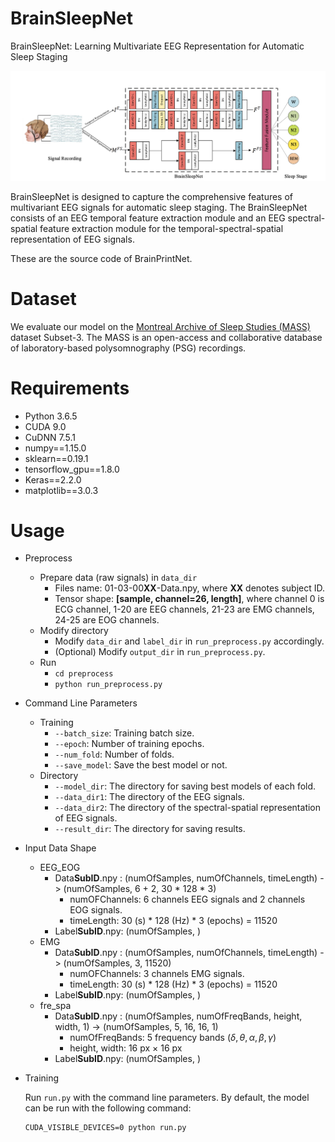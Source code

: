 # BrainSleepNet

BrainSleepNet: Learning Multivariate EEG Representation for Automatic Sleep Staging

![model](README.assets/model.png)

BrainSleepNet is designed to capture the comprehensive features of multivariant EEG signals for automatic sleep staging. The BrainSleepNet consists of an EEG temporal feature extraction module and an EEG spectral-spatial feature extraction module for the temporal-spectral-spatial representation of EEG signals.

These are the source code of BrainPrintNet.

# Dataset

 We evaluate our model on the [Montreal Archive of Sleep Studies (MASS) ](http://massdb.herokuapp.com/en/)dataset Subset-3. The MASS is an open-access and collaborative database of laboratory-based polysomnography (PSG) recordings.

# Requirements

- Python 3.6.5
- CUDA 9.0
- CuDNN 7.5.1
- numpy==1.15.0
- sklearn==0.19.1
- tensorflow_gpu==1.8.0
- Keras==2.2.0
- matplotlib==3.0.3

# Usage

- Preprocess

  - Prepare data (raw signals) in `data_dir`
    - Files name: 01-03-00**XX**-Data.npy, where **XX** denotes subject ID.
    - Tensor shape: **[sample, channel=26, length]**, where channel 0 is ECG channel, 1-20 are EEG channels, 21-23 are EMG channels, 24-25 are EOG channels.
  - Modify directory
    - Modify `data_dir` and `label_dir`  in `run_preprocess.py` accordingly.
    - (Optional) Modify `output_dir` in  `run_preprocess.py`.
  - Run
    - `cd preprocess`
    - `python run_preprocess.py`
- Command Line Parameters

  - Training
    - `--batch_size`: Training batch size.
    - `--epoch`: Number of training epochs.
    - `--num_fold`: Number of folds.
    - `--save_model`: Save the best model or not.
  - Directory
    - `--model_dir`: The directory for saving best models of each fold.
    - `--data_dir1`: The directory of the EEG signals.
    - `--data_dir2`: The directory of the spectral-spatial representation of EEG signals.
    - `--result_dir`:  The directory for saving results.
- Input Data Shape

  - EEG_EOG
    - Data**SubID**.npy : (numOfSamples, numOfChannels, timeLength) -> (numOfSamples, 6 + 2, 30 * 128 * 3)
      - numOFChannels: 6 channels EEG signals and 2 channels EOG signals.
      - timeLength: 30 (s) * 128 (Hz) * 3 (epochs) = 11520
    - Label**SubID**.npy: (numOfSamples, )
  - EMG
    - Data**SubID**.npy : (numOfSamples, numOfChannels, timeLength) -> (numOfSamples, 3, 11520)
      - numOFChannels: 3 channels EMG signals.
      - timeLength: 30 (s) * 128 (Hz) * 3 (epochs) = 11520
    - Label**SubID**.npy: (numOfSamples, )
  - fre_spa
    - Data**SubID**.npy : (numOfSamples, numOfFreqBands, height, width, 1) -> (numOfSamples, 5, 16, 16, 1)
      - numOfFreqBands: 5 frequency bands ($\delta, \theta, \alpha, \beta, \gamma$)
      - height, width: 16 px $\times$ 16 px
    - Label**SubID**.npy: (numOfSamples, )
- Training

  Run `run.py` with the command line parameters. By default, the model can be run with the following command:

  ```
  CUDA_VISIBLE_DEVICES=0 python run.py
  ```
